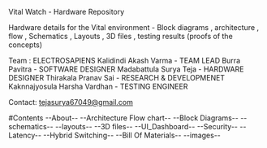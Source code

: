 Vital Watch - Hardware Repository

Hardware details for the Vital environment - Block diagrams , architecture , flow ,  Schematics , Layouts , 3D files , testing results (proofs of the concepts)

Team : ELECTROSAPIENS
Kalidindi Akash Varma         -     TEAM LEAD
Burra Pavitra                 -     SOFTWARE DESIGNER
Madabattula Surya Teja        -     HARDWARE DESIGNER
Thirakala Pranav Sai          -     RESEARCH & DEVELOPMENET
Kaknnajyosula Harsha Vardhan  -     TESTING ENGINEER

Contact: tejasurya67049@gmail.com

#Contents
--About--
--Architecture Flow chart--
--Block Diagrams--
--schematics--
--layouts--
--3D files--
--UI_Dashboard--
--Security--
--Latency--
--Hybrid Switching--
--Bill Of Materials--
--images--


